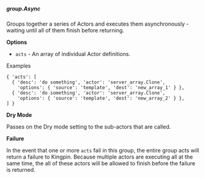 ##### group.Async

Groups together a series of Actors and executes them asynchronously -
waiting until all of them finish before returning. 

**Options**

  * `acts` - An array of individual Actor definitions.

Examples

    { 'acts': [
      { 'desc': 'do something', 'actor': 'server_array.Clone',
        'options': { 'source': 'template', 'dest': 'new_array_1' } },
      { 'desc': 'do something', 'actor': 'server_array.Clone',
        'options': { 'source': 'template', 'dest': 'new_array_2' } },
    ] }

**Dry Mode**

Passes on the Dry mode setting to the sub-actors that are called.

**Failure**

In the event that one or more `acts` fail in this group, the entire group acts
will return a failure to Kingpin. Because multiple actors are executing all at
the same time, the all of these actors will be allowed to finish before the
failure is returned.
